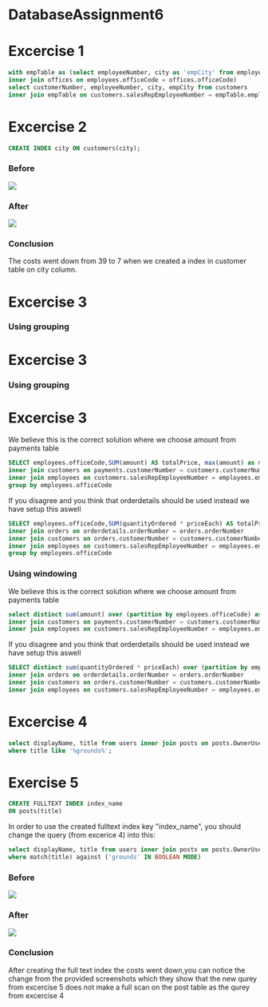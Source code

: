 # DatabaseAssignment6

<h1>Excercise 1</h1>

```sql
with empTable as (select employeeNumber, city as 'empCity' from employees 
inner join offices on employees.officeCode = offices.officeCode) 
select customerNumber, employeeNumber, city, empCity from customers 
inner join empTable on customers.salesRepEmployeeNumber = empTable.employeeNumber where city = empCity;
```
<h1>Excercise 2</h1> 

```sql
CREATE INDEX city ON customers(city);
```
<h3>Before</h3>

<img src="https://github.com/Hallur20/DatabaseAssignment6/blob/master/before_indexes_ex1.png"/>

<h3>After</h3>

<img src="https://github.com/Hallur20/DatabaseAssignment6/blob/master/after_indexes_ex2.png"/>

<h3>Conclusion</h3>

The costs went down from 39 to 7 when we created a index in customer table on city column.

<h1>Excercise 3</h1>

<h3>Using grouping</h3>

<h1>Excercise 3</h1>
<h3>Using grouping</h3>
<h1>Excercise 3</h1>

<p>We believe this is the correct solution where we choose amount from payments table</p>

```sql
SELECT employees.officeCode,SUM(amount) AS totalPrice, max(amount) as maxPrice from payments 
inner join customers on payments.customerNumber = customers.customerNumber 
inner join employees on customers.salesRepEmployeeNumber = employees.employeeNumber
group by employees.officeCode
```

<p>If you disagree and you think that orderdetails should be used instead we have setup this aswell</p>


```sql
SELECT employees.officeCode,SUM(quantityOrdered * priceEach) AS totalPrice, max((quantityOrdered * priceEach)) as maxPrice from orderdetails 
inner join orders on orderdetails.orderNumber = orders.orderNumber
inner join customers on orders.customerNumber = customers.customerNumber
inner join employees on customers.salesRepEmployeeNumber = employees.employeeNumber
group by employees.officeCode
```

<h3>Using windowing</h3>

<p>We believe this is the correct solution where we choose amount from payments table</p>

```sql
select distinct sum(amount) over (partition by employees.officeCode) as 'total sold', officeCode, max(amount) over (partition by employees.officeCode) as 'maximum payment' from payments 
inner join customers on payments.customerNumber = customers.customerNumber 
inner join employees on customers.salesRepEmployeeNumber = employees.employeeNumber;
```
<p>If you disagree and you think that orderdetails should be used instead we have setup this aswell</p>

```sql
SELECT distinct sum(quantityOrdered * priceEach) over (partition by employees.officeCode) as 'total sold', officeCode, max(quantityOrdered * priceEach) over (partition by employees.officeCode) as 'maximum payment' from orderdetails 
inner join orders on orderdetails.orderNumber = orders.orderNumber
inner join customers on orders.customerNumber = customers.customerNumber
inner join employees on customers.salesRepEmployeeNumber = employees.employeeNumber
```

<h1>Excercise 4</h1>

```sql
select displayName, title from users inner join posts on posts.OwnerUserId = users.id 
where title like '%grounds%';
```

<h1>Exercise 5</h1>

```sql
CREATE FULLTEXT INDEX index_name
ON posts(title)
```

<p>In order to use the created fulltext index key "index_name", you should change the query
  (from excerice 4) into this:</p>

```sql
select displayName, title from users inner join posts on posts.OwnerUserId = users.id 
where match(title) against ('grounds' IN BOOLEAN MODE)
```
<h3>Before</h3>

<img src="https://github.com/Hallur20/DatabaseAssignment6/blob/master/ex4_before.PNG"/>

<h3>After</h3>

<img src="https://github.com/Hallur20/DatabaseAssignment6/blob/master/ex4_after.png"/>

<h3>Conclusion</h3>

After creating the full text index the costs went down,you can notice the change from the provided screenshots which they show that the new qurey from excercise 5 does not make a full scan on the post table as the qurey from excercise 4


